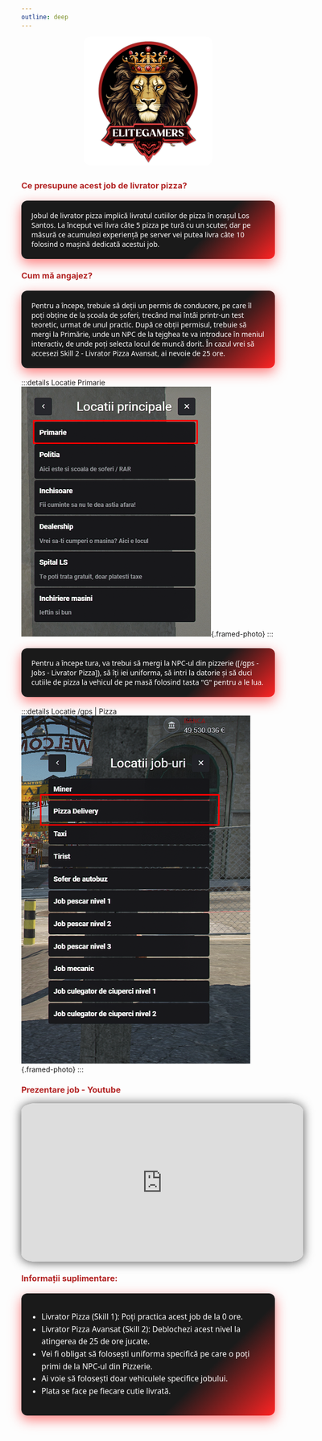 ```yaml
---
outline: deep
---
```


<style>
h2, h3 {
  color: #b22222; /* roșu tematic EliteGamers */
}
</style>

<img src="../public/elitegamers.png" alt="pozaRegulament" width="256" height="256" 
     style="display: block; margin: 0 auto 30px auto; border-radius: 5%;">

### Ce presupune acest job de livrator pizza?

<div style="max-width: 700px; margin: 20px auto; padding: 20px; border-radius: 12px;
            background: linear-gradient(135deg, #1a1a1a 70%, #ff2323 100%);
            box-shadow: 0 8px 24px rgba(255, 35, 35, 0.6); color: #fff; font-family: 'Segoe UI', Tahoma, Geneva, Verdana, sans-serif;">
  Jobul de livrator pizza implică livratul cutiilor de pizza în orașul Los Santos. La început vei livra câte 5 pizza pe tură cu un scuter, dar pe măsură ce acumulezi experiență pe server vei putea livra câte 10 folosind o mașină dedicată acestui job.
</div>

### Cum mă angajez?

<div style="max-width: 700px; margin: 20px auto; padding: 20px; border-radius: 12px;
            background: linear-gradient(135deg, #1a1a1a 70%, #ff2323 100%);
            box-shadow: 0 8px 24px rgba(255, 35, 35, 0.6); color: #fff; font-family: 'Segoe UI', Tahoma, Geneva, Verdana, sans-serif;">
  Pentru a începe, trebuie să deții un permis de conducere, pe care îl poți obține de la școala de șoferi, trecând mai întâi printr-un test teoretic, urmat de unul practic. După ce obții permisul, trebuie să mergi la Primărie, unde un NPC de la tejghea te va introduce în meniul interactiv, de unde poți selecta locul de muncă dorit. În cazul vrei să accesezi Skill 2 - Livrator Pizza Avansat, ai nevoie de 25 ore.
</div>

:::details Locatie Primarie
![](../public/joburi/gps.png){.framed-photo}
:::

<div style="max-width: 700px; margin: 20px auto; padding: 20px; border-radius: 12px;
            background: linear-gradient(135deg, #1a1a1a 70%, #ff2323 100%);
            box-shadow: 0 8px 24px rgba(255, 35, 35, 0.6); color: #fff; font-family: 'Segoe UI', Tahoma, Geneva, Verdana, sans-serif;">
  Pentru a începe tura, va trebui să mergi la NPC-ul din pizzerie ([/gps - Jobs - Livrator Pizza]), să îți iei uniforma, să intri la datorie și să duci cutiile de pizza la vehicul de pe masă folosind tasta "G" pentru a le lua.
</div>

:::details Locatie /gps | Pizza
![](../public/joburi/pizzadelivery.png){.framed-photo}
:::

### Prezentare job - Youtube

<iframe 
  width="560" 
  height="315" 
  src="https://www.youtube.com/embed/l9hLwMOz438"
  title="YouTube video player" 
  frameborder="0" 
  allow="accelerometer; autoplay; clipboard-write; encrypted-media; gyroscope; picture-in-picture" 
  allowfullscreen
  style="display: block; margin: 0 auto; border-radius: 5%; box-shadow: 0 1px 20px rgba(0, 0, 0, 0.7);">
</iframe>

### Informații suplimentare:

<div style="max-width: 700px; margin: 20px auto 40px auto; padding: 20px; border-radius: 12px;
            background: linear-gradient(135deg, #1a1a1a 70%, #ff2323 100%);
            box-shadow: 0 8px 24px rgba(255, 35, 35, 0.6); color: #fff; font-family: 'Segoe UI', Tahoma, Geneva, Verdana, sans-serif;">
  <ul style="line-height: 1.6; font-size: 1.1em; padding-left: 1.3em;">
    <li>Livrator Pizza (Skill 1): Poți practica acest job de la 0 ore.</li>
    <li>Livrator Pizza Avansat (Skill 2): Deblochezi acest nivel la atingerea de 25 de ore jucate.</li>
    <li>Vei fi obligat să folosești uniforma specifică pe care o poți primi de la NPC-ul din Pizzerie.</li>
    <li>Ai voie să folosești doar vehiculele specifice jobului.</li>
    <li>Plata se face pe fiecare cutie livrată.</li>
  </ul>
</div>
